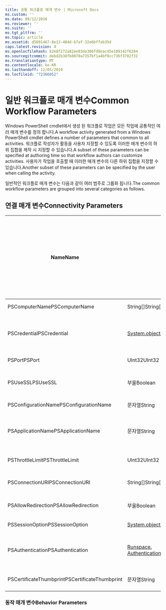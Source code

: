 ```yaml
---
title: 공통 워크플로 매개 변수 | Microsoft Docs
ms.custom: ''
ms.date: 09/12/2016
ms.reviewer: ''
ms.suite: ''
ms.tgt_pltfrm: ''
ms.topic: article
ms.assetid: d5891467-8e13-484d-b7af-32e6bffab35d
caps.latest.revision: 4
ms.openlocfilehash: b2e8f272a82ee03de306fd8eac45e109142f6284
ms.sourcegitcommit: debd2b38fb8070a7357bf1a4bf9cc736f3702f31
ms.translationtype: MT
ms.contentlocale: ko-KR
ms.lasthandoff: 12/05/2019
ms.locfileid: "72366052"
---
```

# <a name="common-workflow-parameters"></a><span data-ttu-id="888a5-102">일반 워크플로 매개 변수</span><span class="sxs-lookup"><span data-stu-id="888a5-102">Common Workflow Parameters</span></span>

<span data-ttu-id="888a5-103">Windows PowerShell cmdlet에서 생성 된 워크플로 작업은 모든 작업에 공통적인 여러 매개 변수를 정의 합니다.</span><span class="sxs-lookup"><span data-stu-id="888a5-103">A workflow activity generated from a Windows PowerShell cmdlet  defines a number of parameters that common to all activities.</span></span> <span data-ttu-id="888a5-104">워크플로 작성자가 활동을 사용자 지정할 수 있도록 이러한 매개 변수의 하위 집합을 제작 시 지정할 수 있습니다.</span><span class="sxs-lookup"><span data-stu-id="888a5-104">A subset of these parameters can be specified at authoring time so that workflow authors can customize activities.</span></span> <span data-ttu-id="888a5-105">사용자가 작업을 호출할 때 이러한 매개 변수의 다른 하위 집합을 지정할 수 있습니다.</span><span class="sxs-lookup"><span data-stu-id="888a5-105">Another subset of these parameters can be specified by the user when calling the activity.</span></span>

<span data-ttu-id="888a5-106">일반적인 워크플로 매개 변수는 다음과 같이 여러 범주로 그룹화 됩니다.</span><span class="sxs-lookup"><span data-stu-id="888a5-106">The common workflow parameters are grouped into several categories as follows.</span></span>

## <a name="connectivity-parameters"></a><span data-ttu-id="888a5-107">연결 매개 변수</span><span class="sxs-lookup"><span data-stu-id="888a5-107">Connectivity Parameters</span></span>

|<span data-ttu-id="888a5-108">Name</span><span class="sxs-lookup"><span data-stu-id="888a5-108">Name</span></span>|<span data-ttu-id="888a5-109">유형</span><span class="sxs-lookup"><span data-stu-id="888a5-109">Type</span></span>|<span data-ttu-id="888a5-110">설명</span><span class="sxs-lookup"><span data-stu-id="888a5-110">Description</span></span>|<span data-ttu-id="888a5-111">실행 시간에 최종 사용자가 지정할 수 있나요?</span><span class="sxs-lookup"><span data-stu-id="888a5-111">Can be specified by end user at execution time?</span></span>|<span data-ttu-id="888a5-112">제작 시 워크플로 작성자가 지정할 수 있나요?</span><span class="sxs-lookup"><span data-stu-id="888a5-112">Can be specified by workflow author at authoring time?</span></span>|<span data-ttu-id="888a5-113">인스턴스화할 때 워크플로 작성자가 지정할 수 있나요?</span><span class="sxs-lookup"><span data-stu-id="888a5-113">Can be specified by workflow author at instantiation?</span></span>|
|----------|----------|-----------------|-----------------------------------------------------|------------------------------------------------------------|-----------------------------------------------------------|
|<span data-ttu-id="888a5-114">PSComputerName</span><span class="sxs-lookup"><span data-stu-id="888a5-114">PSComputerName</span></span>|<span data-ttu-id="888a5-115">String[]</span><span class="sxs-lookup"><span data-stu-id="888a5-115">String[]</span></span>|<span data-ttu-id="888a5-116">작업을 시작할 컴퓨터 이름 목록입니다.</span><span class="sxs-lookup"><span data-stu-id="888a5-116">A list of computer names for which to launch jobs.</span></span>|<span data-ttu-id="888a5-117">예</span><span class="sxs-lookup"><span data-stu-id="888a5-117">Yes</span></span>|<span data-ttu-id="888a5-118">예</span><span class="sxs-lookup"><span data-stu-id="888a5-118">Yes</span></span>|<span data-ttu-id="888a5-119">예</span><span class="sxs-lookup"><span data-stu-id="888a5-119">Yes</span></span>|
|<span data-ttu-id="888a5-120">PSCredential</span><span class="sxs-lookup"><span data-stu-id="888a5-120">PSCredential</span></span>|[<span data-ttu-id="888a5-121">System.object. PSCredential</span><span class="sxs-lookup"><span data-stu-id="888a5-121">System.Management.Automation.PSCredential</span></span>](/dotnet/api/System.Management.Automation.PSCredential)|<span data-ttu-id="888a5-122">PSComputerName 매개 변수로 지정 된 컴퓨터에 로그인 하는 데 사용할 인증 자격 증명입니다.</span><span class="sxs-lookup"><span data-stu-id="888a5-122">The authentication credential to use to login to the computers specified by the PSComputerName parameter.</span></span> <span data-ttu-id="888a5-123">이 매개 변수는 PSComputerName가 지정 된 경우에만 유효 합니다.</span><span class="sxs-lookup"><span data-stu-id="888a5-123">This parameter is valid only if PSComputerName is specified.</span></span>|<span data-ttu-id="888a5-124">예</span><span class="sxs-lookup"><span data-stu-id="888a5-124">Yes</span></span>|<span data-ttu-id="888a5-125">예</span><span class="sxs-lookup"><span data-stu-id="888a5-125">Yes</span></span>|<span data-ttu-id="888a5-126">예</span><span class="sxs-lookup"><span data-stu-id="888a5-126">Yes</span></span>|
|<span data-ttu-id="888a5-127">PSPort</span><span class="sxs-lookup"><span data-stu-id="888a5-127">PSPort</span></span>|<span data-ttu-id="888a5-128">UInt32</span><span class="sxs-lookup"><span data-stu-id="888a5-128">UInt32</span></span>|<span data-ttu-id="888a5-129">워크플로를 실행 하는 데 사용할 포트입니다.</span><span class="sxs-lookup"><span data-stu-id="888a5-129">The port to be used to run the workflow.</span></span>|<span data-ttu-id="888a5-130">예</span><span class="sxs-lookup"><span data-stu-id="888a5-130">Yes</span></span>|<span data-ttu-id="888a5-131">예</span><span class="sxs-lookup"><span data-stu-id="888a5-131">Yes</span></span>|<span data-ttu-id="888a5-132">예</span><span class="sxs-lookup"><span data-stu-id="888a5-132">Yes</span></span>|
|<span data-ttu-id="888a5-133">PSUseSSL</span><span class="sxs-lookup"><span data-stu-id="888a5-133">PSUseSSL</span></span>|<span data-ttu-id="888a5-134">부울</span><span class="sxs-lookup"><span data-stu-id="888a5-134">Boolean</span></span>|<span data-ttu-id="888a5-135">SSL (SSL(Secure Sockets Layer)) 프로토콜을 사용 하 여 원격 컴퓨터에 대 한 보안 연결을 설정 하 여 워크플로를 실행 합니다.</span><span class="sxs-lookup"><span data-stu-id="888a5-135">Use Secure Sockets Layer (SSL) protocol to establish a secure connection to the remote computer to run the workflow.</span></span>|<span data-ttu-id="888a5-136">예</span><span class="sxs-lookup"><span data-stu-id="888a5-136">Yes</span></span>|<span data-ttu-id="888a5-137">예</span><span class="sxs-lookup"><span data-stu-id="888a5-137">Yes</span></span>|<span data-ttu-id="888a5-138">예</span><span class="sxs-lookup"><span data-stu-id="888a5-138">Yes</span></span>|
|<span data-ttu-id="888a5-139">PSConfigurationName</span><span class="sxs-lookup"><span data-stu-id="888a5-139">PSConfigurationName</span></span>|<span data-ttu-id="888a5-140">문자열</span><span class="sxs-lookup"><span data-stu-id="888a5-140">String</span></span>|<span data-ttu-id="888a5-141">워크플로를 실행 하는 데 사용 되는 세션 구성입니다.</span><span class="sxs-lookup"><span data-stu-id="888a5-141">The session configuration used to run the workflow.</span></span>|<span data-ttu-id="888a5-142">예</span><span class="sxs-lookup"><span data-stu-id="888a5-142">Yes</span></span>|<span data-ttu-id="888a5-143">예</span><span class="sxs-lookup"><span data-stu-id="888a5-143">Yes</span></span>|<span data-ttu-id="888a5-144">예</span><span class="sxs-lookup"><span data-stu-id="888a5-144">Yes</span></span>|
|<span data-ttu-id="888a5-145">PSApplicationName</span><span class="sxs-lookup"><span data-stu-id="888a5-145">PSApplicationName</span></span>|<span data-ttu-id="888a5-146">문자열</span><span class="sxs-lookup"><span data-stu-id="888a5-146">String</span></span>|<span data-ttu-id="888a5-147">워크플로 실행에 대 한 연결 URI의 응용 프로그램 이름 부분입니다.</span><span class="sxs-lookup"><span data-stu-id="888a5-147">The application name portion of the connection URI for the workflow execution.</span></span> <span data-ttu-id="888a5-148">ConnectionURI 매개 변수를 사용 하지 않는 경우에만이 매개 변수를 사용 합니다.</span><span class="sxs-lookup"><span data-stu-id="888a5-148">Use this parameter only when you are not using the ConnectionURI parameter.</span></span>|<span data-ttu-id="888a5-149">예</span><span class="sxs-lookup"><span data-stu-id="888a5-149">Yes</span></span>|<span data-ttu-id="888a5-150">예</span><span class="sxs-lookup"><span data-stu-id="888a5-150">Yes</span></span>|<span data-ttu-id="888a5-151">예</span><span class="sxs-lookup"><span data-stu-id="888a5-151">Yes</span></span>|
|<span data-ttu-id="888a5-152">PSThrottleLimit</span><span class="sxs-lookup"><span data-stu-id="888a5-152">PSThrottleLimit</span></span>|<span data-ttu-id="888a5-153">UInt32</span><span class="sxs-lookup"><span data-stu-id="888a5-153">UInt32</span></span>|<span data-ttu-id="888a5-154">워크플로를 실행 하기 위해 설정할 수 있는 최대 동시 연결 수입니다.</span><span class="sxs-lookup"><span data-stu-id="888a5-154">The maximum number of concurrent connections that can be established to run the workflow.</span></span>|<span data-ttu-id="888a5-155">예</span><span class="sxs-lookup"><span data-stu-id="888a5-155">Yes</span></span>|<span data-ttu-id="888a5-156">TBD</span><span class="sxs-lookup"><span data-stu-id="888a5-156">TBD</span></span>|<span data-ttu-id="888a5-157">예</span><span class="sxs-lookup"><span data-stu-id="888a5-157">Yes</span></span>|
|<span data-ttu-id="888a5-158">PSConnectionURI</span><span class="sxs-lookup"><span data-stu-id="888a5-158">PSConnectionURI</span></span>|<span data-ttu-id="888a5-159">String[]</span><span class="sxs-lookup"><span data-stu-id="888a5-159">String[]</span></span>|<span data-ttu-id="888a5-160">워크플로를 실행 하는 데 사용 되는 대화형 세션의 끝점을 지정 하는 정규화 된 Uri의 배열입니다.</span><span class="sxs-lookup"><span data-stu-id="888a5-160">An array of fully-qualified URIs that specify the endpoints for the interactive sessions used to run the workflow.</span></span>|<span data-ttu-id="888a5-161">예</span><span class="sxs-lookup"><span data-stu-id="888a5-161">Yes</span></span>|<span data-ttu-id="888a5-162">예</span><span class="sxs-lookup"><span data-stu-id="888a5-162">Yes</span></span>|<span data-ttu-id="888a5-163">예</span><span class="sxs-lookup"><span data-stu-id="888a5-163">Yes</span></span>|
|<span data-ttu-id="888a5-164">PSAllowRedirection</span><span class="sxs-lookup"><span data-stu-id="888a5-164">PSAllowRedirection</span></span>|<span data-ttu-id="888a5-165">부울</span><span class="sxs-lookup"><span data-stu-id="888a5-165">Boolean</span></span>|<span data-ttu-id="888a5-166">워크플로를 실행 하기 위해이 연결을 대체 URI로 리디렉션할 수 있는지 여부를 지정 합니다.</span><span class="sxs-lookup"><span data-stu-id="888a5-166">Specifies whether to allow redirection of this connection to an alternate URI to run the workflow.</span></span>|<span data-ttu-id="888a5-167">예</span><span class="sxs-lookup"><span data-stu-id="888a5-167">Yes</span></span>|<span data-ttu-id="888a5-168">예</span><span class="sxs-lookup"><span data-stu-id="888a5-168">Yes</span></span>|<span data-ttu-id="888a5-169">예</span><span class="sxs-lookup"><span data-stu-id="888a5-169">Yes</span></span>|
|<span data-ttu-id="888a5-170">PSSessionOption</span><span class="sxs-lookup"><span data-stu-id="888a5-170">PSSessionOption</span></span>|[<span data-ttu-id="888a5-171">System.object. a p.</span><span class="sxs-lookup"><span data-stu-id="888a5-171">System.Management.Automation.Remoting.Pssessionoption</span></span>](/dotnet/api/System.Management.Automation.Remoting.PSSessionOption)|<span data-ttu-id="888a5-172">워크플로를 실행 하는 데 사용 되는 세션에 대 한 고급 옵션입니다.</span><span class="sxs-lookup"><span data-stu-id="888a5-172">Advanced options for the session used to run the workflow.</span></span>|<span data-ttu-id="888a5-173">예</span><span class="sxs-lookup"><span data-stu-id="888a5-173">Yes</span></span>|<span data-ttu-id="888a5-174">예</span><span class="sxs-lookup"><span data-stu-id="888a5-174">Yes</span></span>|<span data-ttu-id="888a5-175">예</span><span class="sxs-lookup"><span data-stu-id="888a5-175">Yes</span></span>|
|<span data-ttu-id="888a5-176">PSAuthentication</span><span class="sxs-lookup"><span data-stu-id="888a5-176">PSAuthentication</span></span>|[<span data-ttu-id="888a5-177">Runspace. Authenticationmechanism</span><span class="sxs-lookup"><span data-stu-id="888a5-177">System.Management.Automation.Runspaces.Authenticationmechanism</span></span>](/dotnet/api/System.Management.Automation.Runspaces.AuthenticationMechanism)|<span data-ttu-id="888a5-178">사용자의 자격 증명을 인증 하는 데 사용 되는 인증 메커니즘을 지정 하는 [runspace](/dotnet/api/System.Management.Automation.Runspaces.AuthenticationMechanism) 열거형의 값입니다.</span><span class="sxs-lookup"><span data-stu-id="888a5-178">A value of the [System.Management.Automation.Runspaces.Authenticationmechanism](/dotnet/api/System.Management.Automation.Runspaces.AuthenticationMechanism) enumeration that specifies the authentication mechanism used to authenticate the user's credentials.</span></span>|<span data-ttu-id="888a5-179">예</span><span class="sxs-lookup"><span data-stu-id="888a5-179">Yes</span></span>|<span data-ttu-id="888a5-180">예</span><span class="sxs-lookup"><span data-stu-id="888a5-180">Yes</span></span>|<span data-ttu-id="888a5-181">예</span><span class="sxs-lookup"><span data-stu-id="888a5-181">Yes</span></span>|
|<span data-ttu-id="888a5-182">PSCertificateThumbprint</span><span class="sxs-lookup"><span data-stu-id="888a5-182">PSCertificateThumbprint</span></span>|<span data-ttu-id="888a5-183">문자열</span><span class="sxs-lookup"><span data-stu-id="888a5-183">String</span></span>|<span data-ttu-id="888a5-184">워크플로를 실행할 수 있는 권한이 있는 사용자 계정의 디지털 공개 키 인증서 (X509)입니다.</span><span class="sxs-lookup"><span data-stu-id="888a5-184">The digital public key certificate (X509) of a user account that has permission to run the workflow.</span></span>|<span data-ttu-id="888a5-185">예</span><span class="sxs-lookup"><span data-stu-id="888a5-185">Yes</span></span>|<span data-ttu-id="888a5-186">예</span><span class="sxs-lookup"><span data-stu-id="888a5-186">Yes</span></span>|<span data-ttu-id="888a5-187">예</span><span class="sxs-lookup"><span data-stu-id="888a5-187">Yes</span></span>|

### <a name="behavior-parameters"></a><span data-ttu-id="888a5-188">동작 매개 변수</span><span class="sxs-lookup"><span data-stu-id="888a5-188">Behavior Parameters</span></span>
